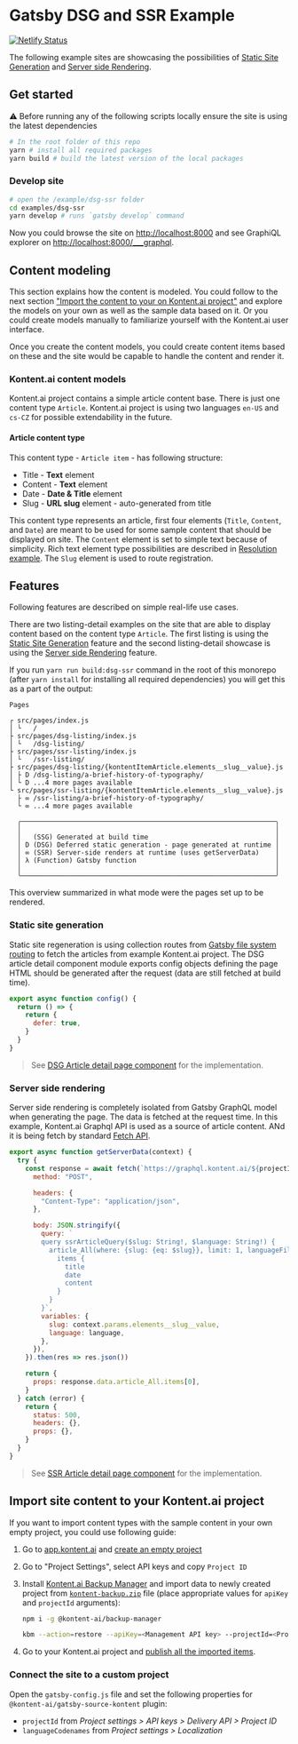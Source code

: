 # Gatsby DSG and SSR Example

[![Netlify Status](https://api.netlify.com/api/v1/badges/b71c750d-4c9f-4a8f-9484-bafa7c2ce019/deploy-status)](https://app.netlify.com/sites/kontent-gatsby-example-dsg-ssr/deploys)

The following example sites are showcasing the possibilities of [Static Site Generation](https://v4.gatsbyjs.com/docs/how-to/rendering-options/using-deferred-static-generation/) and [Server side Rendering](https://v4.gatsbyjs.com/docs/how-to/rendering-options/using-server-side-rendering/).

## Get started

⚠ Before running any of the following scripts locally ensure the site is using the latest dependencies

```sh
# In the root folder of this repo
yarn # install all required packages
yarn build # build the latest version of the local packages
```

### Develop site

```sh
# open the /example/dsg-ssr folder
cd examples/dsg-ssr
yarn develop # runs `gatsby develop` command
```

Now you could browse the site on <http://localhost:8000> and see GraphiQL explorer on <http://localhost:8000/___graphql>.

## Content modeling

This section explains how the content is modeled. You could follow to the next section ["Import the content to your on Kontent.ai project"](#Import-site-content-to-your-Kontent-project) and explore the models on your own as well as the sample data based on it. Or you could create models manually to familiarize yourself with the Kontent.ai user interface.

Once you create the content models, you could create content items based on these and the site would be capable to handle the content and render it.

### Kontent.ai content models

Kontent.ai project contains a simple article content base. There is just one content type `Article`. Kontent.ai project is using two languages `en-US` and `cs-CZ` for possible extendability in the future.

#### Article content type

This content type - `Article item` - has following structure:

- Title - **Text** element
- Content - **Text** element
- Date - **Date & Title** element
- Slug - **URL slug** element - auto-generated from title

This content type represents an article, first four elements (`Title`, `Content`, and `Date`) are meant to be used for some sample content that should be displayed on site. The `Content` element is set to simple text because of simplicity. Rich text element type possibilities are described in [Resolution example](../resolution#readme). The `Slug` element is used to route registration.

## Features

Following features are described on simple real-life use cases.

There are two listing-detail examples on the site that are able to display content based on the content type `Article`. The first listing is using the [Static Site Generation](https://v4.gatsbyjs.com/docs/how-to/rendering-options/using-deferred-static-generation/) feature and the second listing-detail showcase is using the [Server side Rendering](https://v4.gatsbyjs.com/docs/how-to/rendering-options/using-server-side-rendering/) feature.

If you run `yarn run build:dsg-ssr` command in the root of this monorepo (after `yarn install` for installing all required dependencies) you will get this as a part of the output:

```plain
Pages

┌ src/pages/index.js
│ └   /
├ src/pages/dsg-listing/index.js
│ └   /dsg-listing/
├ src/pages/ssr-listing/index.js
│ └   /ssr-listing/
├ src/pages/dsg-listing/{kontentItemArticle.elements__slug__value}.js
│ ├ D /dsg-listing/a-brief-history-of-typography/
│ └ D ...4 more pages available
└ src/pages/ssr-listing/{kontentItemArticle.elements__slug__value}.js
  ├ ∞ /ssr-listing/a-brief-history-of-typography/
  └ ∞ ...4 more pages available

  ╭────────────────────────────────────────────────────────────────╮
  │                                                                │
  │   (SSG) Generated at build time                                │
  │ D (DSG) Deferred static generation - page generated at runtime │
  │ ∞ (SSR) Server-side renders at runtime (uses getServerData)    │
  │ λ (Function) Gatsby function                                   │
  │                                                                │
  ╰────────────────────────────────────────────────────────────────╯
```

This overview summarized in what mode were the pages set up to be rendered.

### Static site generation

Static site regeneration is using collection routes from [Gatsby file system routing](https://www.gatsbyjs.com/docs/reference/routing/file-system-route-api/) to fetch the articles from example Kontent.ai project. The DSG article detail component module exports config objects defining the page HTML should be generated after the request (data are still fetched at build time).

```js
export async function config() {
  return () => {
    return {
      defer: true,
    }
  }
}
```

> See [DSG Article detail page component](./src/pages/dsg-listing/{kontentItemArticle.elements__slug__value}.js) for the implementation.

### Server side rendering

Server side rendering is completely isolated from Gatsby GraphQL model when generating the page. The data is fetched at the request time. In this example, Kontent.ai Graphql API is used as a source of article content. ANd it is being fetch by standard [Fetch API](https://developer.mozilla.org/en-US/docs/Web/API/Fetch_API).

```js
export async function getServerData(context) {
  try {
    const response = await fetch(`https://graphql.kontent.ai/${projectId}`, {
      method: "POST",

      headers: {
        "Content-Type": "application/json",
      },

      body: JSON.stringify({
        query: `
        query ssrArticleQuery($slug: String!, $language: String!) {
          article_All(where: {slug: {eq: $slug}}, limit: 1, languageFilter: {languageCodename: $language}) {
            items {
              title
              date
              content
            }
          }
        }`,
        variables: {
          slug: context.params.elements__slug__value,
          language: language,
        },
      }),
    }).then(res => res.json())

    return {
      props: response.data.article_All.items[0],
    }
  } catch (error) {
    return {
      status: 500,
      headers: {},
      props: {},
    }
  }
}
```

> See [SSR Article detail page component](./src/pages/ssr-listing/{kontentItemArticle.elements__slug__value}.js) for the implementation.

## Import site content to your Kontent.ai project

If you want to import content types with the sample content in your own empty project, you could use following guide:

1. Go to [app.kontent.ai](https://app.kontent.ai) and [create an empty project](https://docs.kontent.ai/tutorials/set-up-kontent/projects/manage-projects#a-creating-projects)
1. Go to "Project Settings", select API keys and copy `Project ID`
1. Install [Kontent.ai Backup Manager](https://github.com/kontent-ai/backup-manager-js) and import data to newly created project from [`kontent-backup.zip`](./kontent-backup.zip) file (place appropriate values for `apiKey` and `projectId` arguments):

   ```sh
   npm i -g @kontent-ai/backup-manager

   kbm --action=restore --apiKey=<Management API key> --projectId=<Project ID> --zipFilename=kontent-backup
   ```

1. Go to your Kontent.ai project and [publish all the imported items](https://docs.kontent.ai/tutorials/write-and-collaborate/publish-your-work/publish-content-items).

### Connect the site to a custom project

Open the `gatsby-config.js` file and set the following properties for `@kontent-ai/gatsby-source-kontent` plugin:

- `projectId` from _Project settings > API keys > Delivery API > Project ID_
- `languageCodenames` from _Project settings > Localization_
